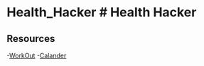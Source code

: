 # Health_Hacker # Health Hacker

## Resources 
-[WorkOut](https://www.healthline.com/nutrition/workout-routine-for-men#home-exercises)
-[Calander](https://blog.logrocket.com/react-calendar-tutorial-build-customize-calendar/)